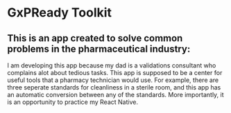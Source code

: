 # GxPReady Toolkit
## This is an app created to solve common problems in the pharmaceutical industry:
  I am developing this app because my dad is a validations consultant who complains alot about tedious tasks. This app is supposed to be a center for useful tools that a pharmacy technician would use. For example, there are three seperate standards for cleanliness in a sterile room, and this app has an automatic conversion between any of the standards. More importantly, it is an opportunity to practice my React Native. 

